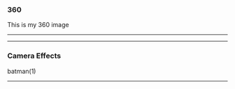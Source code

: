 ### 360

This is my 360 image

<script src="//360.vizor.io/scripts/embed.js" data-vizorurl="https://360.vizor.io/embed/v/j34l" ></script>

***







***


### Camera Effects

batman(1)

***
